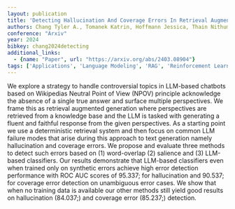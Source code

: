 ```yaml
---
layout: publication
title: 'Detecting Hallucination And Coverage Errors In Retrieval Augmented Generation For Controversial Topics'
authors: Chang Tyler A., Tomanek Katrin, Hoffmann Jessica, Thain Nithum, Van Liemt Erin, Meier-hellstern Kathleen, Dixon Lucas
conference: "Arxiv"
year: 2024
bibkey: chang2024detecting
additional_links:
  - {name: "Paper", url: "https://arxiv.org/abs/2403.08904"}
tags: ['Applications', 'Language Modeling', 'RAG', 'Reinforcement Learning', 'Training Techniques']
---
```

We explore a strategy to handle controversial topics in LLM-based chatbots based on Wikipedias Neutral Point of View (NPOV) principle acknowledge the absence of a single true answer and surface multiple perspectives. We frame this as retrieval augmented generation where perspectives are retrieved from a knowledge base and the LLM is tasked with generating a fluent and faithful response from the given perspectives. As a starting point we use a deterministic retrieval system and then focus on common LLM failure modes that arise during this approach to text generation namely hallucination and coverage errors. We propose and evaluate three methods to detect such errors based on (1) word-overlap (2) salience and (3) LLM-based classifiers. Our results demonstrate that LLM-based classifiers even when trained only on synthetic errors achieve high error detection performance with ROC AUC scores of 95.337; for hallucination and 90.537; for coverage error detection on unambiguous error cases. We show that when no training data is available our other methods still yield good results on hallucination (84.037;) and coverage error (85.237;) detection.
